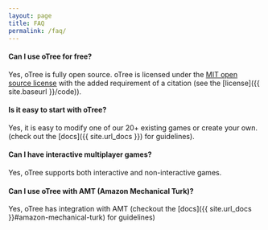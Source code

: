 ```yaml
---
layout: page
title: FAQ
permalink: /faq/
---
```


#### Can I use oTree for free?

Yes, oTree is fully open source.
oTree is licensed under the
 <a href="http://opensource.org/licenses/MIT" target="_blank">MIT open source license</a>
 with the added requirement of a citation (see the [license]({{ site.baseurl }}/code)).

#### Is it easy to start with oTree?

Yes, it is easy to modify one of our 20+ existing games or create your own.
(check out the [docs]({{ site.url_docs }}) for guidelines).

#### Can I have interactive multiplayer games?

Yes, oTree supports both interactive and non-interactive games.

#### Can I use oTree with AMT (Amazon Mechanical Turk)?

Yes, oTree has integration with AMT
(checkout the [docs]({{ site.url_docs }}#amazon-mechanical-turk) for guidelines)

